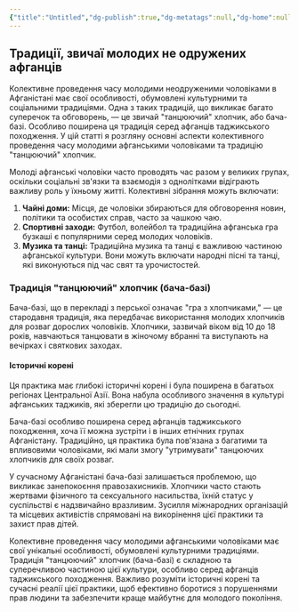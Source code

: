 ```yaml
---
{"title":"Untitled","dg-publish":true,"dg-metatags":null,"dg-home":null,"permalink":"/dodatki/tradicziyi-zvichayi-molodih-afgancziv/","dgPassFrontmatter":true,"noteIcon":""}
---
```


## Традиції, звичаї молодих не одружених афганців 

Колективне проведення часу молодими неодруженими чоловіками в Афганістані має свої особливості, обумовлені культурними та соціальними традиціями. Одна з таких традицій, що викликає багато суперечок та обговорень, — це звичай "танцюючий" хлопчик, або бача-базі. Особливо поширена ця традиція серед афганців таджикського походження. У цій статті я розгляну основні аспекти колективного проведення часу молодими афганськими чоловіками та традицію "танцюючий" хлопчик.

Молоді афганські чоловіки часто проводять час разом у великих групах, оскільки соціальні зв'язки та взаємодія з однолітками відіграють важливу роль у їхньому житті. Колективні зібрання можуть включати:

1. **Чайні доми:** Місця, де чоловіки збираються для обговорення новин, політики та особистих справ, часто за чашкою чаю.
2. **Спортивні заходи:** Футбол, волейбол та традиційна афганська гра бузкаші є популярними серед молодих чоловіків.
3. **Музика та танці:** Традиційна музика та танці є важливою частиною афганської культури. Вони можуть включати народні пісні та танці, які виконуються під час свят та урочистостей.

### Традиція "танцюючий" хлопчик (бача-базі)

Бача-базі, що в перекладі з перської означає "гра з хлопчиками," — це стародавня традиція, яка передбачає використання молодих хлопчиків для розваг дорослих чоловіків. Хлопчики, зазвичай віком від 10 до 18 років, навчаються танцювати в жіночому вбранні та виступають на вечірках і святкових заходах.

#### Історичні корені

Ця практика має глибокі історичні корені і була поширена в багатьох регіонах Центральної Азії. Вона набула особливого значення в культурі афганських таджиків, які зберегли цю традицію до сьогодні.

Бача-базі особливо поширена серед афганців таджикського походження, хоча її можна зустріти і в інших етнічних групах Афганістану. Традиційно, ця практика була пов'язана з багатими та впливовими чоловіками, які мали змогу "утримувати" танцюючих хлопчиків для своїх розваг.

У сучасному Афганістані бача-базі залишається проблемою, що викликає занепокоєння правозахисників. Хлопчики часто стають жертвами фізичного та сексуального насильства, їхній статус у суспільстві є надзвичайно вразливим. Зусилля міжнародних організацій та місцевих активістів спрямовані на викорінення цієї практики та захист прав дітей.

Колективне проведення часу молодими афганськими чоловіками має свої унікальні особливості, обумовлені культурними традиціями. Традиція "танцюючий" хлопчик (бача-базі) є складною та суперечливою частиною цієї культури, особливо серед афганців таджикського походження. Важливо розуміти історичні корені та сучасні реалії цієї практики, щоб ефективно боротися з порушеннями прав людини та забезпечити краще майбутнє для молодого покоління.